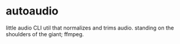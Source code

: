 # autoaudio

little audio CLI util that normalizes and trims audio. standing on the shoulders of the giant; ffmpeg.
